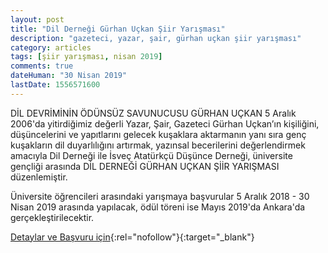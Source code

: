 ```yaml
---
layout: post
title: "Dil Derneği Gürhan Uçkan Şiir Yarışması"
description: "gazeteci, yazar, şair, gürhan uçkan şiir yarışması"
category: articles
tags: [şiir yarışması, nisan 2019]
comments: true
dateHuman: "30 Nisan 2019"
lastDate: 1556571600
---
```


DİL DEVRİMİNİN ÖDÜNSÜZ SAVUNUCUSU GÜRHAN UÇKAN
5 Aralık 2006'da yitirdiğimiz değerli Yazar, Şair, Gazeteci Gürhan Uçkan’ın kişiliğini, düşüncelerini ve yapıtlarını gelecek kuşaklara aktarmanın yanı sıra genç kuşakların dil duyarlılığını artırmak, yazınsal becerilerini değerlendirmek amacıyla Dil Derneği ile İsveç Atatürkçü Düşünce Derneği, üniversite gençliği arasında DİL DERNEĞİ GÜRHAN UÇKAN ŞİİR YARIŞMASI düzenlemiştir.

Üniversite öğrencileri arasındaki yarışmaya başvurular 5 Aralık 2018 - 30 Nisan 2019 arasında yapılacak, ödül töreni ise Mayıs 2019'da Ankara'da gerçekleştirilecektir.

[Detaylar ve Başvuru için](http://www.dildernegi.org.tr/TR,152/gurhan-uckan-odulu.html?utm_source=edebiyatyarismalari.com&utm_medium=affiliate&utm_campaign=cpc){:rel="nofollow"}{:target="_blank"}